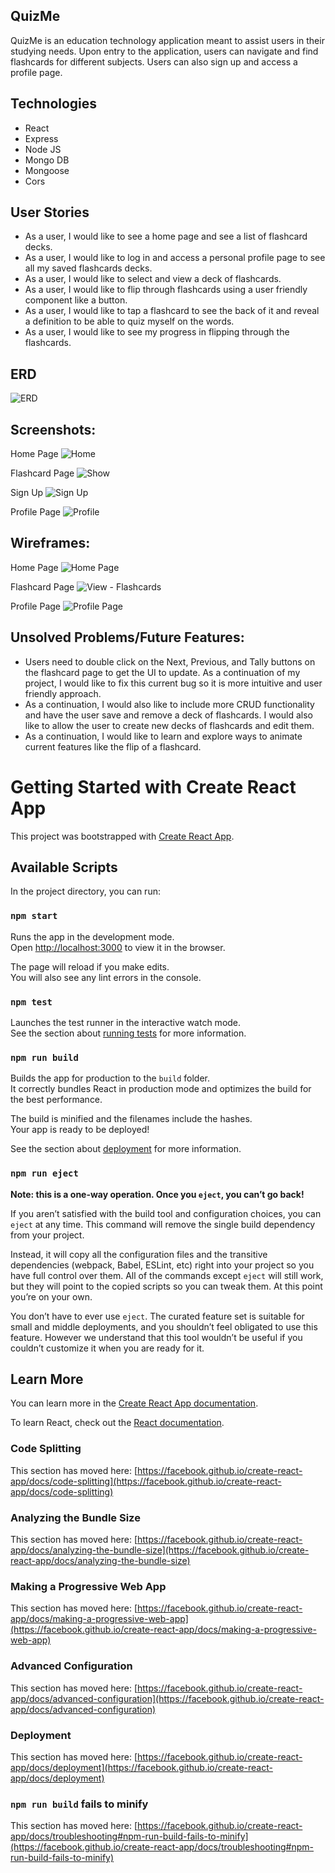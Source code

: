 ## QuizMe

QuizMe is an education technology application meant to assist users in their studying needs. Upon entry to the application, users can navigate and find flashcards for different subjects. Users can also sign up and access a profile page.

## Technologies 
- React
- Express
- Node JS
- Mongo DB
- Mongoose
- Cors

## User Stories
- As a user, I would like to see a home page and see a list of flashcard decks.
- As a user, I would like to log in and access a personal profile page to see all my saved flashcards decks.
- As a user, I would like to select and view a deck of flashcards.
- As a user, I would like to flip through flashcards using a user friendly component like a button.
- As a user, I would like to tap a flashcard to see the back of it and reveal a definition to be able to quiz myself on the words.
- As a user, I would like to see my progress in flipping through the flashcards.

## ERD
![ERD](https://user-images.githubusercontent.com/28818219/114466451-5c8f5480-9b9d-11eb-925d-a7d572e9c582.png)

## Screenshots:
Home Page
![Home](https://user-images.githubusercontent.com/28818219/114467583-fe637100-9b9e-11eb-917c-277614bbd4a0.png)

Flashcard Page
![Show](https://user-images.githubusercontent.com/28818219/114467630-0d4a2380-9b9f-11eb-8638-18e4cc62a8e4.png)

Sign Up
![Sign Up](https://user-images.githubusercontent.com/28818219/114467684-2357e400-9b9f-11eb-86ed-e0bf896a053b.png)

Profile Page
![Profile](https://user-images.githubusercontent.com/28818219/114467715-2f43a600-9b9f-11eb-8cbb-7a1049fce3e2.png)

## Wireframes:
Home Page
![Home Page](https://user-images.githubusercontent.com/28818219/114466547-7af55000-9b9d-11eb-85a5-ea1a62f1aa4e.png)

Flashcard Page
![View - Flashcards](https://user-images.githubusercontent.com/28818219/114466581-88aad580-9b9d-11eb-8483-1b7778bc70be.png)

Profile Page
![Profile Page](https://user-images.githubusercontent.com/28818219/114466631-97918800-9b9d-11eb-84e5-189fbbda56c5.png)


## Unsolved Problems/Future Features:
- Users need to double click on the Next, Previous, and Tally buttons on the flashcard page to get the UI to update. As a continuation of my project, I would like to fix this current bug so it is more intuitive and user friendly approach.
- As a continuation, I would also like to include more CRUD functionality and have the user save and remove a deck of flashcards. I would also like to allow the user to create new decks of flashcards and edit them.
- As a continuation, I would like to learn and explore ways to animate current features like the flip of a flashcard.  

# Getting Started with Create React App

This project was bootstrapped with [Create React App](https://github.com/facebook/create-react-app).

## Available Scripts

In the project directory, you can run:

### `npm start`

Runs the app in the development mode.\
Open [http://localhost:3000](http://localhost:3000) to view it in the browser.

The page will reload if you make edits.\
You will also see any lint errors in the console.

### `npm test`

Launches the test runner in the interactive watch mode.\
See the section about [running tests](https://facebook.github.io/create-react-app/docs/running-tests) for more information.

### `npm run build`

Builds the app for production to the `build` folder.\
It correctly bundles React in production mode and optimizes the build for the best performance.

The build is minified and the filenames include the hashes.\
Your app is ready to be deployed!

See the section about [deployment](https://facebook.github.io/create-react-app/docs/deployment) for more information.

### `npm run eject`

**Note: this is a one-way operation. Once you `eject`, you can’t go back!**

If you aren’t satisfied with the build tool and configuration choices, you can `eject` at any time. This command will remove the single build dependency from your project.

Instead, it will copy all the configuration files and the transitive dependencies (webpack, Babel, ESLint, etc) right into your project so you have full control over them. All of the commands except `eject` will still work, but they will point to the copied scripts so you can tweak them. At this point you’re on your own.

You don’t have to ever use `eject`. The curated feature set is suitable for small and middle deployments, and you shouldn’t feel obligated to use this feature. However we understand that this tool wouldn’t be useful if you couldn’t customize it when you are ready for it.

## Learn More

You can learn more in the [Create React App documentation](https://facebook.github.io/create-react-app/docs/getting-started).

To learn React, check out the [React documentation](https://reactjs.org/).

### Code Splitting

This section has moved here: [https://facebook.github.io/create-react-app/docs/code-splitting](https://facebook.github.io/create-react-app/docs/code-splitting)

### Analyzing the Bundle Size

This section has moved here: [https://facebook.github.io/create-react-app/docs/analyzing-the-bundle-size](https://facebook.github.io/create-react-app/docs/analyzing-the-bundle-size)

### Making a Progressive Web App

This section has moved here: [https://facebook.github.io/create-react-app/docs/making-a-progressive-web-app](https://facebook.github.io/create-react-app/docs/making-a-progressive-web-app)

### Advanced Configuration

This section has moved here: [https://facebook.github.io/create-react-app/docs/advanced-configuration](https://facebook.github.io/create-react-app/docs/advanced-configuration)

### Deployment

This section has moved here: [https://facebook.github.io/create-react-app/docs/deployment](https://facebook.github.io/create-react-app/docs/deployment)

### `npm run build` fails to minify

This section has moved here: [https://facebook.github.io/create-react-app/docs/troubleshooting#npm-run-build-fails-to-minify](https://facebook.github.io/create-react-app/docs/troubleshooting#npm-run-build-fails-to-minify)
